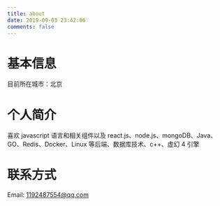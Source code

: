 ```yaml
---
title: about
date: 2019-09-03 23:42:06
comments: false
---
```


# 基本信息
目前所在城市：北京

# 个人简介
喜欢 javascript 语言和相关组件以及 react.js、node.js、mongoDB、Java、GO、Redis、Docker、Linux 等后端、数据库技术、c++、虚幻 4 引擎

# 联系方式
Email: 1192487554@qq.com
